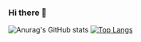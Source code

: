 ### Hi there 👋

<!--
**Ethan-Zb/Ethan-Zb** is a ✨ _special_ ✨ repository because its `README.md` (this file) appears on your GitHub profile.

Here are some ideas to get you started:

- 🔭 I’m currently working on ...
- 🌱 I’m currently learning ...
- 👯 I’m looking to collaborate on ...
- 🤔 I’m looking for help with ...
- 💬 Ask me about ...
- 📫 How to reach me: ...
- 😄 Pronouns: ...
- ⚡ Fun fact: ...
-->

![Anurag's GitHub stats](https://github-readme-stats.vercel.app/api?username=Ethan-Zb&show_icons=true&theme=radical)
[![Top Langs](https://github-readme-stats.vercel.app/api/top-langs/?username=Ethan-Zb&layout=compact)](https://github.com/anuraghazra/github-readme-stats)
